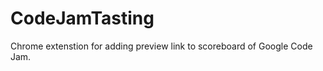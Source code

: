 CodeJamTasting
==============

Chrome extenstion for adding preview link to scoreboard of Google Code Jam.
